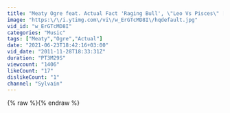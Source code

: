 ```yaml
---
title: "Meaty Ogre feat. Actual Fact 'Raging Bull', \"Leo Vs Pisces\" [2003]"
image: "https:\/\/i.ytimg.com\/vi\/w_ErGTcMD8I\/hqdefault.jpg"
vid_id: "w_ErGTcMD8I"
categories: "Music"
tags: ["Meaty","Ogre","Actual"]
date: "2021-06-23T18:42:16+03:00"
vid_date: "2011-11-28T18:33:31Z"
duration: "PT3M29S"
viewcount: "1406"
likeCount: "17"
dislikeCount: "1"
channel: "Sylvain"
---
```

{% raw %}{% endraw %}
